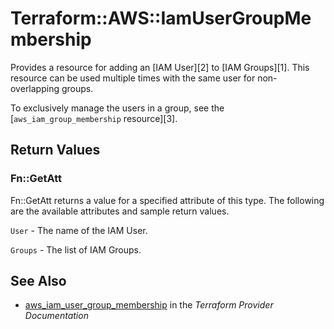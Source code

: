 # Terraform::AWS::IamUserGroupMembership

Provides a resource for adding an [IAM User][2] to [IAM Groups][1]. This
resource can be used multiple times with the same user for non-overlapping
groups.

To exclusively manage the users in a group, see the
[`aws_iam_group_membership` resource][3].

## Return Values

### Fn::GetAtt

Fn::GetAtt returns a value for a specified attribute of this type. The following are the available attributes and sample return values.

`User` - The name of the IAM User.

`Groups` - The list of IAM Groups.

## See Also

* [aws_iam_user_group_membership](https://www.terraform.io/docs/providers/aws/r/iam_user_group_membership.html) in the _Terraform Provider Documentation_